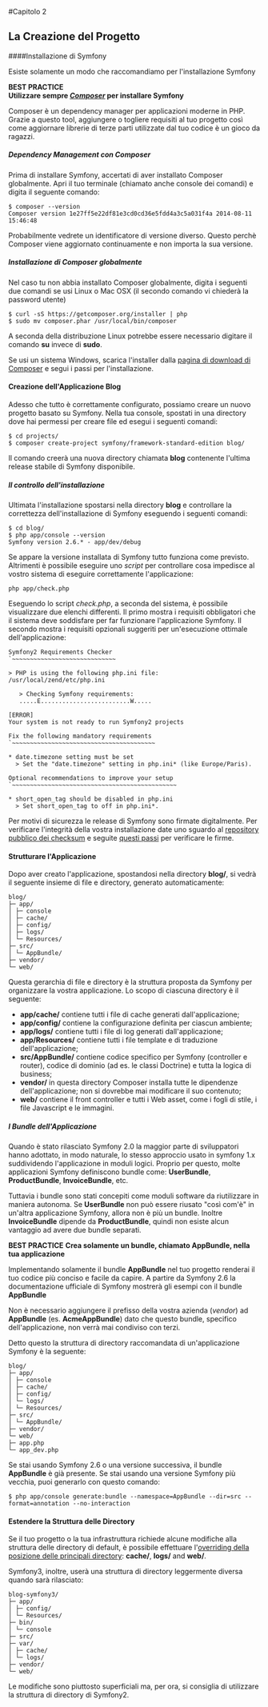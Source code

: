 #Capitolo 2
## La Creazione del Progetto

####Installazione di Symfony

Esiste solamente un modo che raccomandiamo per l'installazione Symfony

**BEST PRACTICE**  
**Utilizzare sempre [*Composer*](https://getcomposer.org) per installare Symfony**

Composer è un dependency manager per applicazioni moderne in PHP. Grazie a questo tool, aggiungere o togliere requisiti al
tuo progetto così come aggiornare librerie di terze parti utilizzate dal tuo codice è un gioco da ragazzi.

##### Dependency Management con Composer
Prima di installare Symfony, accertati di aver installato Composer globalmente. Apri il tuo terminale
(chiamato anche console dei comandi) e digita il seguente comando:

```
$ composer --version
Composer version 1e27ff5e22df81e3cd0cd36e5fdd4a3c5a031f4a 2014-08-11 15:46:48
```
Probabilmente vedrete un identificatore di versione diverso. Questo perchè Composer viene aggiornato
continuamente e non importa la sua versione.

##### Installazione di Composer globalmente
Nel caso tu non abbia installato Composer globalmente, digita i seguenti due comandi se usi
Linux o Mac OSX (il secondo comando vi chiederà la password utente)

```
$ curl -sS https://getcomposer.org/installer | php
$ sudo mv composer.phar /usr/local/bin/composer
```

A seconda della distribuzione Linux potrebbe essere necessario digitare il comando **su** invece di **sudo**.

Se usi un sistema Windows, scarica l'installer dalla [pagina di download di Composer](https://getcomposer.org/download/) e segui i passi per l'installazione.

#### Creazione dell'Applicazione Blog
Adesso che tutto è correttamente configurato, possiamo creare un nuovo progetto basato su Symfony.
Nella tua console, spostati in una directory dove hai permessi per creare file ed esegui i seguenti comandi:

```
$ cd projects/
$ composer create-project symfony/framework-standard-edition blog/
```

Il comando creerà una nuova directory chiamata **blog** contenente l'ultima release stabile di Symfony disponibile.

##### Il controllo dell'installazione
Ultimata l'installazione spostarsi nella directory **blog** e controllare la correttezza dell'installazione di Symfony eseguendo i seguenti comandi:

```
$ cd blog/
$ php app/console --version
Symfony version 2.6.* - app/dev/debug
```

Se appare la versione installata di Symfony tutto funziona come previsto. Altrimenti è possibile
eseguire uno *script* per controllare cosa impedisce al vostro sistema di eseguire correttamente l'applicazione:

```
php app/check.php
```

Eseguendo lo script *check.php*, a seconda del sistema, è possibile visualizzare due elenchi differenti.
Il primo mostra i requisiti obbligatori che il sistema deve soddisfare per far funzionare l'applicazione Symfony.
Il secondo mostra i requisiti opzionali suggeriti per un'esecuzione ottimale dell'applicazione:

```
Symfony2 Requirements Checker
`~~~~~~~~~~~~~~~~~~~~~~~~~~~~~

> PHP is using the following php.ini file:
/usr/local/zend/etc/php.ini

   > Checking Symfony requirements:
   .....E.........................W.....

[ERROR]
Your system is not ready to run Symfony2 projects

Fix the following mandatory requirements
`~~~~~~~~~~~~~~~~~~~~~~~~~~~~~~~~~~~~~~~~

* date.timezone setting must be set
  > Set the "date.timezone" setting in php.ini* (like Europe/Paris).

Optional recommendations to improve your setup
`~~~~~~~~~~~~~~~~~~~~~~~~~~~~~~~~~~~~~~~~~~~~~~

* short_open_tag should be disabled in php.ini
  > Set short_open_tag to off in php.ini*.
```

Per motivi di sicurezza le release di Symfony sono firmate digitalmente. Per verificare l'integrità della vostra installazione
date uno sguardo al [repository pubblico dei checksum](https://github.com/sensiolabs/checksums) e seguite
[questi passi](http://fabien.potencier.org/article/73/signing-project-releases) per verificare le firme.

#### Strutturare l'Applicazione
Dopo aver creato l'applicazione, spostandosi nella directory **blog/**, si vedrà il seguente insieme di file e directory, generato automaticamente:

```
blog/
├─ app/
│ ├─ console
│ ├─ cache/
│ ├─ config/
│ ├─ logs/
│ └─ Resources/
├─ src/
│ └─ AppBundle/
├─ vendor/
└─ web/
```

Questa gerarchia di file e directory è la struttura proposta da Symfony per organizzare la vostra applicazione.
Lo scopo di ciascuna directory è il seguente:

* **app/cache/** contiene tutti i file di cache generati dall'applicazione;
* **app/config/** contiene la configurazione definita per ciascun ambiente;
* **app/logs/** contiene tutti i file di log generati dall'applicazione;
* **app/Resources/** contiene tutti i file template e di traduzione dell'applicazione;
* **src/AppBundle/** contiene codice specifico per Symfony (controller e router), codice di dominio (ad es. le classi Doctrine)
e tutta la logica di business;
* **vendor/** in questa directory Composer installa tutte le dipendenze dell'applicazione; non si dovrebbe mai modificare il suo contenuto;
* **web/** contiene il front controller e tutti i Web asset, come i fogli di stile, i file Javascript e le immagini.


##### I Bundle dell'Applicazione
Quando è stato rilasciato Symfony 2.0 la maggior parte di sviluppatori hanno adottato, in modo naturale, lo stesso approccio usato
in symfony 1.x suddividendo l'applicazione in moduli logici. Proprio per questo, molte applicazioni Symfony
definiscono bundle come:  **UserBundle**, **ProductBundle**, **InvoiceBundle**, etc.

Tuttavia i bundle sono stati concepiti come moduli software da riutilizzare in maniera autonoma.
Se **UserBundle** non può essere riusato "così com'è" in un'altra applicazione Symfony, allora non
è più un bundle. Inoltre **InvoiceBundle** dipende da **ProductBundle**, quindi non esiste alcun vantaggio
 ad avere due bundle separati.

**BEST PRACTICE**
**Crea solamente un bundle, chiamato AppBundle, nella tua applicazione**

Implementando solamente il bundle **AppBundle** nel tuo progetto renderai il tuo codice più conciso e facile
da capire. A partire da Symfony 2.6 la documentazione ufficiale di Symfony mostrerà gli esempi
 con il bundle **AppBundle**

Non è necessario aggiungere il prefisso della vostra azienda (*vendor*) ad **AppBundle** (es. **AcmeAppBundle**) dato
che questo bundle, specifico dell'applicazione, non verrà mai condiviso con terzi.

Detto questo la struttura di directory raccomandata di un'applicazione Symfony è la seguente:

```
blog/
├─ app/
│ ├─ console
│ ├─ cache/
│ ├─ config/
│ └─ logs/
│ └─ Resources/
├─ src/
│ └─ AppBundle/
├─ vendor/
└─ web/
├─ app.php
└─ app_dev.php
```

Se stai usando Symfony 2.6 o una versione successiva, il bundle **AppBundle** è già presente.
Se stai usando una versione Symfony più vecchia, puoi generarlo con questo comando:

```
$ php app/console generate:bundle --namespace=AppBundle --dir=src --format=annotation --no-interaction
```

#### Estendere la Struttura delle Directory
Se il tuo progetto o la tua infrastruttura richiede alcune modifiche alla struttura delle directory di default,
è possibile effettuare l'[overriding della posizione delle principali directory](http://symfony.com/doc/current/cookbook/configuration/override_dir_structure.html):
**cache/**, **logs/** and **web/**.

Symfony3, inoltre, userà una struttura di directory leggermente diversa quando sarà rilasciato:

```
blog-symfony3/
├─ app/
│ ├─ config/
│ └─ Resources/
├─ bin/
│ └─ console
├─ src/
├─ var/
│ ├─ cache/
│ └─ logs/
├─ vendor/
└─ web/
```

Le modifiche sono piuttosto superficiali ma, per ora, si consiglia di utilizzare la struttura di directory di Symfony2.

